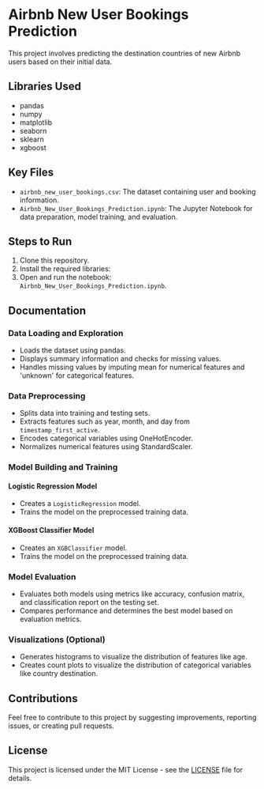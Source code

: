 # Airbnb New User Bookings Prediction

This project involves predicting the destination countries of new Airbnb users based on their initial data.

## Libraries Used
- pandas
- numpy
- matplotlib
- seaborn
- sklearn
- xgboost

## Key Files
- `airbnb_new_user_bookings.csv`: The dataset containing user and booking information.
- `Airbnb_New_User_Bookings_Prediction.ipynb`: The Jupyter Notebook for data preparation, model training, and evaluation.

## Steps to Run
1. Clone this repository.
2. Install the required libraries:
3. Open and run the notebook: `Airbnb_New_User_Bookings_Prediction.ipynb`.

## Documentation

### Data Loading and Exploration
- Loads the dataset using pandas.
- Displays summary information and checks for missing values.
- Handles missing values by imputing mean for numerical features and 'unknown' for categorical features.

### Data Preprocessing
- Splits data into training and testing sets.
- Extracts features such as year, month, and day from `timestamp_first_active`.
- Encodes categorical variables using OneHotEncoder.
- Normalizes numerical features using StandardScaler.

### Model Building and Training

#### Logistic Regression Model
- Creates a `LogisticRegression` model.
- Trains the model on the preprocessed training data.

#### XGBoost Classifier Model
- Creates an `XGBClassifier` model.
- Trains the model on the preprocessed training data.

### Model Evaluation
- Evaluates both models using metrics like accuracy, confusion matrix, and classification report on the testing set.
- Compares performance and determines the best model based on evaluation metrics.

### Visualizations (Optional)
- Generates histograms to visualize the distribution of features like age.
- Creates count plots to visualize the distribution of categorical variables like country destination.

## Contributions
Feel free to contribute to this project by suggesting improvements, reporting issues, or creating pull requests.

## License
This project is licensed under the MIT License - see the [LICENSE](LICENSE) file for details.
